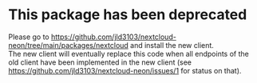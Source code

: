 # This package has been deprecated

Please go to https://github.com/jld3103/nextcloud-neon/tree/main/packages/nextcloud and install the new client.  
The new client will eventually replace this code when all endpoints of the old client have been implemented in the new client (see https://github.com/jld3103/nextcloud-neon/issues/1 for status on that).
